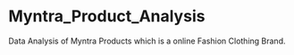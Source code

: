 # Myntra_Product_Analysis
Data Analysis of Myntra Products which is a online Fashion Clothing Brand. 
